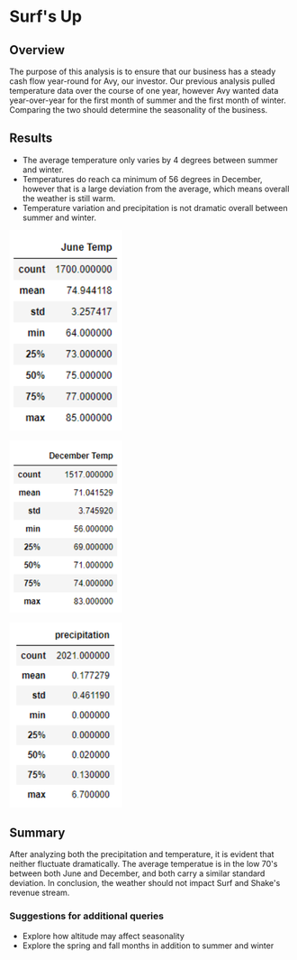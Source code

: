 # Surf's Up
## Overview 
The purpose of this analysis is to ensure that our business has a steady cash flow year-round for Avy, our investor. Our previous analysis pulled temperature data over the course of one year, however Avy wanted data year-over-year for the first month of summer and the first month of winter. Comparing the two should determine the seasonality of the business. 

## Results
* The average temperature only varies by 4 degrees between summer and winter.
* Temperatures do reach ca minimum of 56 degrees in December, however that is a large deviation from the average, which means overall the weather is still warm.
* Temperature variation and precipitation is not dramatic overall between summer and winter. 

<p align="left">
  <img src="https://github.com/armyofkittens/surfs_up/blob/main/Resources/June%20Temp.png" width="200"/>
</p>

<p align="left">
  <img src="https://github.com/armyofkittens/surfs_up/blob/main/Resources/December%20Temp.png" width="200"/>
</p>

<p align="left">
  <img src="https://github.com/armyofkittens/surfs_up/blob/main/Resources/Precipitation.png" width="200"/>
</p>

## Summary
After analyzing both the precipitation and temperature, it is evident that neither fluctuate dramatically. The average temperatue is in the low 70's between both June and December, and both carry a similar standard deviation. In conclusion, the weather should not impact Surf and Shake's revenue stream.

### Suggestions for additional queries
* Explore how altitude may affect seasonality
* Explore the spring and fall months in addition to summer and winter
